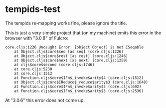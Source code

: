 # tempids-test

The tempids re-mapping works fine, please ignore the title.

This is just a very simple project that (on my machine) emits this error in the browser with "3.0.8" of Fulcro:

```
core.cljs:1226 Uncaught Error: [object Object] is not ISeqable
    at Object.cljs$core$seq [as seq] (core.cljs:1226)
    at Object.cljs$core$rest [as rest] (core.cljs:1246)
    at Object.cljs$core$next [as next] (core.cljs:1259)
    at cljs$core$second (core.cljs:1746)
    at core.cljs:5230
    at core.cljs:1512
    at Function.cljs$core$IFn$_invoke$arity$4 (core.cljs:1512)
    at Object.cljs$core$IReduce$_reduce$arity$3 (core.cljs:1648)
    at Function.cljs$core$IFn$_invoke$arity$3 (core.cljs:692)
    at Function.cljs$core$IFn$_invoke$arity$3 (core.cljs:2536)
```    
At "3.0.6" this error does not come up.     
